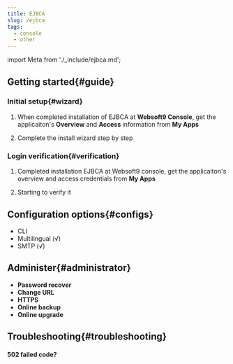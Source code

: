 ```yaml
---
title: EJBCA
slug: /ejbca
tags:
  - console
  - other
---
```


import Meta from './_include/ejbca.md';

<Meta name="meta" />

## Getting started{#guide}

### Initial setup{#wizard}

1. When completed installation of EJBCA at **Websoft9 Console**, get the applicaiton's **Overview** and **Access** information from **My Apps**  

2. Complete the install wizard step by step

### Login verification{#verification}

1. Completed installation EJBCA at Websoft9 console, get the applicaiton's overview and access credentials from **My Apps**  

2. Starting to verify it

## Configuration options{#configs}

- CLI
- Multilingual (√)
- SMTP (√)

## Administer{#administrator}

- **Password recover**
- **Change URL**
- **HTTPS**
- **Online backup**
- **Online upgrade**

## Troubleshooting{#troubleshooting}

#### 502 failed code?